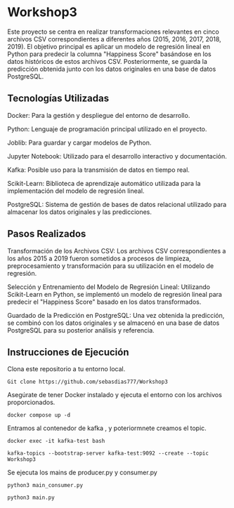 # Workshop3
Este proyecto se centra en realizar transformaciones relevantes en cinco archivos CSV correspondientes a diferentes años (2015, 2016, 2017, 2018, 2019). El objetivo principal es aplicar un modelo de regresión lineal en Python para predecir la columna "Happiness Score" basándose en los datos históricos de estos archivos CSV. Posteriormente, se guarda la predicción obtenida junto con los datos originales en una base de datos PostgreSQL.

## Tecnologías Utilizadas
Docker: Para la gestión y despliegue del entorno de desarrollo.

Python: Lenguaje de programación principal utilizado en el proyecto.

Joblib: Para guardar y cargar modelos de Python.

Jupyter Notebook: Utilizado para el desarrollo interactivo y documentación.

Kafka: Posible uso para la transmisión de datos en tiempo real.

Scikit-Learn: Biblioteca de aprendizaje automático utilizada para la implementación del modelo de regresión lineal.

PostgreSQL: Sistema de gestión de bases de datos relacional utilizado para almacenar los datos originales y las predicciones.

## Pasos Realizados
Transformación de los Archivos CSV: Los archivos CSV correspondientes a los años 2015 a 2019 fueron sometidos a procesos de limpieza, preprocesamiento y transformación para su utilización en el modelo de regresión.

Selección y Entrenamiento del Modelo de Regresión Lineal: Utilizando Scikit-Learn en Python, se implementó un modelo de regresión lineal para predecir el "Happiness Score" basado en los datos transformados.

Guardado de la Predicción en PostgreSQL: Una vez obtenida la predicción, se combinó con los datos originales y se almacenó en una base de datos PostgreSQL para su posterior análisis y referencia.

## Instrucciones de Ejecución

Clona este repositorio a tu entorno local.

``` Git clone https://github.com/sebasdias777/Workshop3 ```

Asegúrate de tener Docker instalado y ejecuta el entorno con los archivos proporcionados.

``` docker compose up -d  ```

Entramos al contenedor de kafka , y poteriormnete creamos el topic.

``` docker exec -it kafka-test bash ```

``` kafka-topics --bootstrap-server kafka-test:9092 --create --topic Workshop3 ```

Se ejecuta los mains de producer.py y consumer.py 

``` python3 main_consumer.py  ```

``` python3 main.py ```
